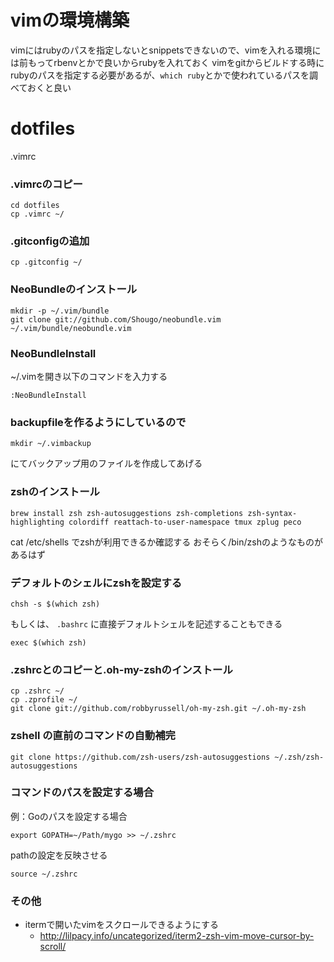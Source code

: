 # vimの環境構築
vimにはrubyのパスを指定しないとsnippetsできないので、vimを入れる環境には前もってrbenvとかで良いからrubyを入れておく
vimをgitからビルドする時にrubyのパスを指定する必要があるが、`which ruby`とかで使われているパスを調べておくと良い

# dotfiles
.vimrc
### .vimrcのコピー
```
cd dotfiles
cp .vimrc ~/
```

### .gitconfigの追加
```
cp .gitconfig ~/
```

### NeoBundleのインストール
```
mkdir -p ~/.vim/bundle
git clone git://github.com/Shougo/neobundle.vim ~/.vim/bundle/neobundle.vim
```
### NeoBundleInstall
~/.vimを開き以下のコマンドを入力する
```
:NeoBundleInstall
```
### backupfileを作るようにしているので
```
mkdir ~/.vimbackup
```
にてバックアップ用のファイルを作成してあげる

### zshのインストール
```
brew install zsh zsh-autosuggestions zsh-completions zsh-syntax-highlighting colordiff reattach-to-user-namespace tmux zplug peco
```
cat /etc/shells でzshが利用できるか確認する
おそらく/bin/zshのようなものがあるはず
### デフォルトのシェルにzshを設定する
```
chsh -s $(which zsh)
```
もしくは、 `.bashrc` に直接デフォルトシェルを記述することもできる
```
exec $(which zsh)
```

### .zshrcとのコピーと.oh-my-zshのインストール
```
cp .zshrc ~/
cp .zprofile ~/
git clone git://github.com/robbyrussell/oh-my-zsh.git ~/.oh-my-zsh
```

### zshell の直前のコマンドの自動補完
```
git clone https://github.com/zsh-users/zsh-autosuggestions ~/.zsh/zsh-autosuggestions
```


### コマンドのパスを設定する場合
例：Goのパスを設定する場合
```
export GOPATH=~/Path/mygo >> ~/.zshrc
```
pathの設定を反映させる
```
source ~/.zshrc
```

### その他

- itermで開いたvimをスクロールできるようにする
  - http://lilpacy.info/uncategorized/iterm2-zsh-vim-move-cursor-by-scroll/
